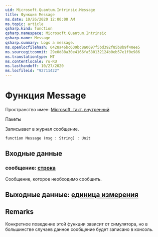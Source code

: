 ```yaml
---
uid: Microsoft.Quantum.Intrinsic.Message
title: Функция Message
ms.date: 10/26/2020 12:00:00 AM
ms.topic: article
qsharp.kind: function
qsharp.namespace: Microsoft.Quantum.Intrinsic
qsharp.name: Message
qsharp.summary: Logs a message.
ms.openlocfilehash: 0428a46bc639bc8a0697f5bd392f85b8b9f40ee5
ms.sourcegitcommit: 29e0d88a30e4166fa580132124b0eb57e1f0e986
ms.translationtype: MT
ms.contentlocale: ru-RU
ms.lasthandoff: 10/27/2020
ms.locfileid: "92711422"
---
```

# <a name="message-function"></a>Функция Message

Пространство имен: [Microsoft. такт. внутренний](xref:Microsoft.Quantum.Intrinsic)

Пакеты [](https://nuget.org/packages/)


Записывает в журнал сообщение.

```qsharp
function Message (msg : String) : Unit
```


## <a name="input"></a>Входные данные

### <a name="msg--string"></a>сообщение: [строка](xref:microsoft.quantum.lang-ref.string)

Сообщение, которое необходимо сообщить.



## <a name="output--unit"></a>Выходные данные: [единица измерения](xref:microsoft.quantum.lang-ref.unit)



## <a name="remarks"></a>Remarks

Конкретное поведение этой функции зависит от симулятора, но в большинстве случаев данное сообщение будет записано в консоль.